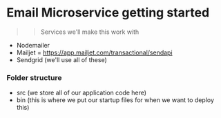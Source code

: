 
# Email Microservice getting started

>> Services we'll make this work with

- Nodemailer 
- Mailjet = https://app.mailjet.com/transactional/sendapi
- Sendgrid (we'll use all of these)

### Folder structure
- src (we store all of our application code here)
- bin (this is where we put our startup files for when we want to deploy this)